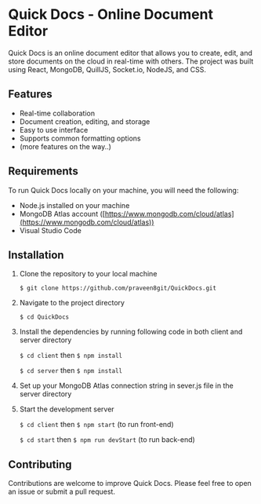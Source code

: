 Quick Docs - Online Document Editor
==================================

Quick Docs is an online document editor that allows you to create, edit, and store documents on the cloud in real-time with others. The project was built using React, MongoDB, QuillJS, Socket.io, NodeJS, and CSS.

Features
--------

*   Real-time collaboration
*   Document creation, editing, and storage
*   Easy to use interface
*   Supports common formatting options
*   (more features on the way..)

Requirements
------------

To run Quick Docs locally on your machine, you will need the following:

*   Node.js installed on your machine
*   MongoDB Atlas account ([https://www.mongodb.com/cloud/atlas](https://www.mongodb.com/cloud/atlas))
*   Visual Studio Code

Installation
------------

1.  Clone the repository to your local machine

    `$ git clone https://github.com/praveen8git/QuickDocs.git`


2.  Navigate to the project directory

    `$ cd QuickDocs`


3.  Install the dependencies by running following code in both client and server directory

    `$ cd client` then `$ npm install`

    `$ cd server` then `$ npm install`


4.  Set up your MongoDB Atlas connection string in sever.js file in the server directory
5.  Start the development server

    `$ cd client` then `$ npm start` (to run front-end)

    `$ cd start` then `$ npm run devStart` (to run back-end)



Contributing
------------

Contributions are welcome to improve Quick Docs. Please feel free to open an issue or submit a pull request.
